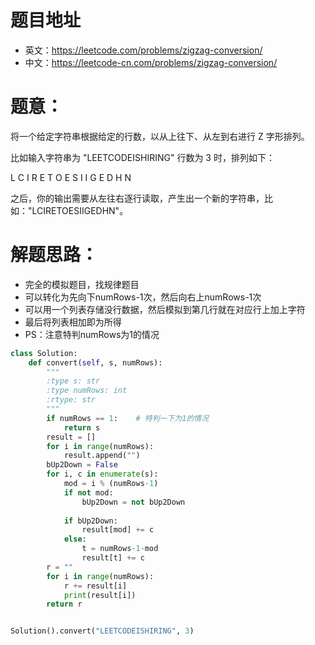 # 题目地址
- 英文：https://leetcode.com/problems/zigzag-conversion/
- 中文：https://leetcode-cn.com/problems/zigzag-conversion/

# 题意：
将一个给定字符串根据给定的行数，以从上往下、从左到右进行 Z 字形排列。

比如输入字符串为 "LEETCODEISHIRING" 行数为 3 时，排列如下：

L   C   I   R
E T O E S I I G
E   D   H   N

之后，你的输出需要从左往右逐行读取，产生出一个新的字符串，比如："LCIRETOESIIGEDHN"。



# 解题思路：
- 完全的模拟题目，找规律题目
- 可以转化为先向下numRows-1次，然后向右上numRows-1次
- 可以用一个列表存储没行数据，然后模拟到第几行就在对应行上加上字符
- 最后将列表相加即为所得
- PS：注意特判numRows为1的情况

<!--python0-->
```python
class Solution:
    def convert(self, s, numRows):
        """
        :type s: str
        :type numRows: int
        :rtype: str
        """
        if numRows == 1:    # 特判一下为1的情况
            return s
        result = []
        for i in range(numRows):
            result.append("")
        bUp2Down = False
        for i, c in enumerate(s):
            mod = i % (numRows-1)
            if not mod:
                bUp2Down = not bUp2Down
                
            if bUp2Down:
                result[mod] += c
            else:
                t = numRows-1-mod
                result[t] += c
        r = ""
        for i in range(numRows):
            r += result[i]
            print(result[i])
        return r


Solution().convert("LEETCODEISHIRING", 3)

```
